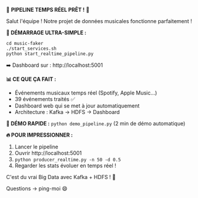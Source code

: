 🎵 **PIPELINE TEMPS RÉEL PRÊT !** 🚀

Salut l'équipe ! Notre projet de données musicales fonctionne parfaitement ! 

**🚀 DÉMARRAGE ULTRA-SIMPLE :**
```
cd music-faker
./start_services.sh
python start_realtime_pipeline.py
```

➡️ Dashboard sur : http://localhost:5001

**📊 CE QUE ÇA FAIT :**
- Événements musicaux temps réel (Spotify, Apple Music...)
- 39 événements traités ✅
- Dashboard web qui se met à jour automatiquement
- Architecture : Kafka → HDFS → Dashboard

**🎯 DÉMO RAPIDE :**
`python demo_pipeline.py` (2 min de démo automatique)

**🔥 POUR IMPRESSIONNER :**
1. Lancer le pipeline
2. Ouvrir http://localhost:5001 
3. `python producer_realtime.py -n 50 -d 0.5`
4. Regarder les stats évoluer en temps réel !

C'est du vrai Big Data avec Kafka + HDFS ! 💪

Questions → ping-moi 😄
